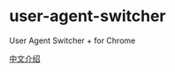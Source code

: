 user-agent-switcher
===================

User Agent Switcher + for Chrome

[中文介绍](https://xhl.me/archives/chrome-user-agent-switcher/)

